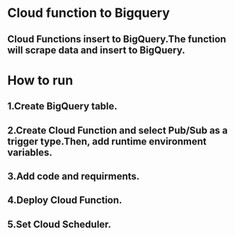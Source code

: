 # Cloud function to Bigquery

## Cloud Functions insert to BigQuery.The function will scrape data and insert to BigQuery.

# How to run

## 1.Create BigQuery table.
## 2.Create Cloud Function and select Pub/Sub as a trigger type.Then, add runtime environment variables.
## 3.Add code and requirments.
## 4.Deploy Cloud Function.
## 5.Set Cloud Scheduler.